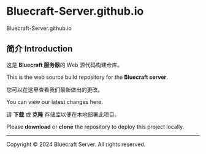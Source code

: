 # Bluecraft-Server.github.io

Bluecraft-Server.github.io

## 简介 Introduction

这是 **Bluecraft 服务器**的 Web 源代码构建仓库。

This is the web source build repository for the **Bluecraft server**.

您可以在这里查看我们最新做出的更改。

You can view our latest changes here.

请 **下载** 或 **克隆** 存储库以便在本地部署此项目。

Please **download** or **clone** the repository to deploy this project locally.

---

Copyright ©️ 2024 Bluecraft Server. All rights reserved.
